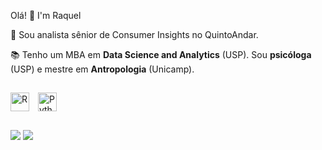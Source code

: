 Olá! 👋 
I'm Raquel 

🏡 Sou analista sênior de Consumer Insights no QuintoAndar.

📚 Tenho um MBA em **Data Science and Analytics** (USP). Sou **psicóloga** (USP) e mestre em **Antropologia** (Unicamp).

##

<img 
    align="middle" 
    alt="R"
    title="r" 
    width="30px" 
    style="padding-right: 10px;" 
    src="https://cdn.jsdelivr.net/gh/devicons/devicon@latest/icons/r/r-original.svg" 
/>
<img 
    align="middle" 
    alt="Python" 
    title="Python"
    width="30px" 
    style="padding-right: 10px;" 
    src="https://cdn.jsdelivr.net/gh/devicons/devicon@latest/icons/python/python-original.svg"
 />

##

<div>
<a href = "mailto:raquel.fbanuth@gmail.com"><img src="https://img.shields.io/badge/Gmail-D14836?style=for-the-badge&logo=gmail&logoColor=white" target="_blank"></a>
<a href="https://www.linkedin.com/in/raquel-de-freitas-banuth-302293182/" target="_blank"><img src="https://img.shields.io/badge/-LinkedIn-%230077B5?style=for-the-badge&logo=linkedin&logoColor=white" target="_blank"></a> 
</div>

